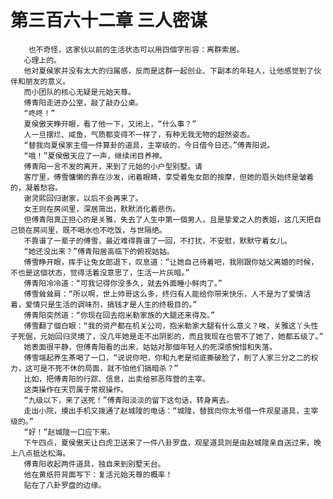 # 第三百六十二章 三人密谋
        也不奇怪，这家伙以前的生活状态可以用四個字形容：离群索居。
       心理上的。
       他对夏侯家并没有太大的归属感，反而是这群一起创业、下副本的年轻人，让他感觉到了伙伴和朋友的意义。
       而小团队的核心无疑是元始天尊。
       傅青阳走进办公室，敲了敲办公桌。
       “咚咚！”
       夏侯傲天睁开眼，看了他一下，又闭上，“什么事？”
       人一旦摆烂、咸鱼，气质都变得不一样了，有种无我无物的超然姿态。
       “替我向夏侯家主借一件算卦的道具，主宰级的，今日借今日还。”傅青阳说。
       “哦！”夏侯傲天应了一声，继续闭目养神。
       傅青阳一言不发的离开，来到了元始的小户型别墅。请
       客厅里，傅雪慵懒的靠在沙发，闭着眼睛，享受着兔女郎的按摩，但她的眉头始终是皱着的，凝着愁容。
       谢灵熙回归谢家，以后不会再来了。
       女王则在房间里，深居简出，默默消化着悲伤。
       但傅青阳真正担心的是关雅，失去了人生中第一個男人，且是挚爱之人的表姐，这几天把自己锁在房间里，既不喝水也不吃饭，与世隔绝。
       不靠谱了一辈子的傅雪，最近难得靠谱了一回，不打扰，不安慰，默默守着女儿。
       “她还没出来？”傅青阳居高临下的俯视姑姑。
       傅雪睁开眼，挥手让兔女郎退下，叹息道：“让她自己待着吧，我刚跟你姑父离婚的时候，不也是这個状态，觉得活着没意思了，生活一片灰暗。”
       傅青阳冷冷道：“可我记得你没多久，就去外面睡小鲜肉了。”
       傅雪耸耸肩：“所以啊，世上帅哥这么多，终归有人能给你带来快乐，人不是为了爱情活着，爱情只是生活的调味剂，搞钱才是人生的终极目的。”
       傅青阳突然道：“你现在回去抱米勒家族的大腿还来得及。”
       傅雪翻了個白眼：“我的资产都在机关公司，抱米勒家大腿有什么意义？唉，关雅这丫头性子死倔，元始回归灵境了，没几年她是走不出阴影的，而且我现在也管不了她了，她都五级了。”
       她表面很平静，但傅青阳看的出来，姑姑对那個年轻人的死深感惋惜和失落。
       傅雪端起养生茶喝了一口，“说说你吧，你和九老是彻底撕破脸了，削了人家三分之二的权力，这可是不死不休的局面，就不怕他们搞暗杀？”
       比如，把傅青阳的行踪、信息，出卖给邪恶阵营的主宰。
       这类操作在天罚属于常规操作。
       “九级以下，来了送死！”傅青阳淡淡的留下这句话，转身离去。
       走出小院，摸出手机又拨通了赵城隍的电话：“城隍，替我向你太爷借一件观星道具，主宰级的。”
       “好！”赵城隍一口应下来。
       下午四点，夏侯傲天让白虎卫送来了一件八卦罗盘，观星道具则是由赵城隍亲自送过来，晚上八点抵达松海。
       傅青阳收起两件道具，独自来到别墅天台。
       他在黄纸符背面写下：复活元始天尊的概率！
       贴在了八卦罗盘的边缘。